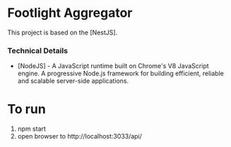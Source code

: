 # Footlight Aggregator

This project is based on the [NestJS].

### Technical Details

- [NodeJS] - A JavaScript runtime built on Chrome's V8 JavaScript engine.
  A progressive Node.js framework for building efficient, reliable and scalable server-side applications.

# To run

1. npm start
2. open browser to http://localhost:3033/api/
